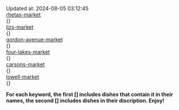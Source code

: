 Updated at: 2024-08-05 03:12:45  
[rhetas-market](https://wisc-housingdining.nutrislice.com/menu/rhetas-market/dinner/2024-08-05)  
{}  
[lizs-market](https://wisc-housingdining.nutrislice.com/menu/lizs-market/dinner/2024-08-05)  
{}  
[gordon-avenue-market](https://wisc-housingdining.nutrislice.com/menu/gordon-avenue-market/dinner/2024-08-05)  
{}  
[four-lakes-market](https://wisc-housingdining.nutrislice.com/menu/four-lakes-market/dinner/2024-08-05)  
{}  
[carsons-market](https://wisc-housingdining.nutrislice.com/menu/carsons-market/dinner/2024-08-05)  
{}  
[lowell-market](https://wisc-housingdining.nutrislice.com/menu/lowell-market/dinner/2024-08-05)  
{}  
  
**For each keyword, the first [] includes dishes that contain it in their names, the second [] includes dishes in their discription. Enjoy!**  
